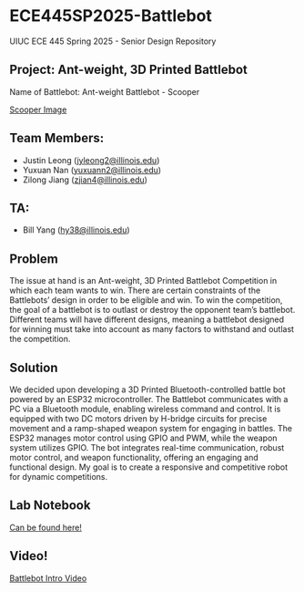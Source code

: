 # ECE445SP2025-Battlebot
UIUC ECE 445 Spring 2025 - Senior Design Repository

## Project: Ant-weight, 3D Printed Battlebot
Name of Battlebot: Ant-weight Battlebot - Scooper

[Scooper Image](Images/Battlebot_Main.HEIC)

## Team Members:
- Justin Leong (jyleong2@illinois.edu)
- Yuxuan Nan (yuxuann2@illinois.edu)
- Zilong Jiang (zjian4@illinois.edu)

## TA:
- Bill Yang (hy38@illinois.edu)

## Problem
The issue at hand is an Ant-weight, 3D Printed Battlebot Competition in which each team wants to win. There are certain constraints of the Battlebots’ design in order to be eligible and win. To win the competition, the goal of a battlebot is to outlast or destroy the opponent team’s battlebot. Different teams will have different designs, meaning a battlebot designed for winning must take into account as many factors to withstand and outlast the competition.

## Solution
We decided upon developing a 3D Printed Bluetooth-controlled battle bot powered by an ESP32 microcontroller. The Battlebot communicates with a PC via a Bluetooth module, enabling wireless command and control. It is equipped with two DC motors driven by H-bridge circuits for precise movement and a ramp-shaped weapon system for engaging in battles. The ESP32 manages motor control using GPIO and PWM, while the weapon system utilizes GPIO. The bot integrates real-time communication, robust motor control, and weapon functionality, offering an engaging and functional design. My goal is to create a responsive and competitive robot for dynamic competitions.

## Lab Notebook
[Can be found here!](Documentation/Notebook.md)

## Video!
[Battlebot Intro Video](https://youtu.be/LQH7uXVlK6E)